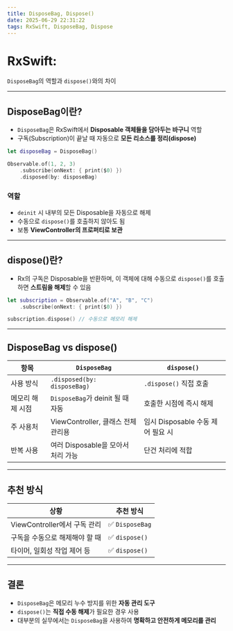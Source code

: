 ```yaml
---
title: DisposeBag, Dispose()
date: 2025-06-29 22:31:22
tags: RxSwift, DisposeBag, Dispose
---
```


# RxSwift: 
`DisposeBag`의 역할과 `dispose()`와의 차이

---

## DisposeBag이란?
- `DisposeBag`은 RxSwift에서 ****Disposable 객체들을 담아두는 바구니**** 역할
- 구독(Subscription)이 끝날 때 자동으로 ****모든 리소스를 정리(dispose)****
```swift
let disposeBag = DisposeBag()

Observable.of(1, 2, 3)
    .subscribe(onNext: { print($0) })
    .disposed(by: disposeBag)
```

### 역할
- `deinit` 시 내부의 모든 Disposable을 자동으로 해제
- 수동으로 `dispose()`를 호출하지 않아도 됨
- 보통 ****ViewController의 프로퍼티로 보관**** 

---

## dispose()란?
- Rx의 구독은 Disposable을 반환하며, 이 객체에 대해 수동으로 `dispose()`를 호출하면 ****스트림을 해제****할 수 있음
```swift
let subscription = Observable.of("A", "B", "C")
    .subscribe(onNext: { print($0) })

subscription.dispose() // 수동으로 메모리 해제
```

---

## DisposeBag vs dispose()

| 항목           | `DisposeBag`                        | `dispose()`                           |
|----------------|-------------------------------------|----------------------------------------|
| 사용 방식      | `.disposed(by: disposeBag)`         | `.dispose()` 직접 호출                |
| 메모리 해제 시점 | `DisposeBag`가 deinit 될 때 자동     | 호출한 시점에 즉시 해제               |
| 주 사용처      | ViewController, 클래스 전체 관리용   | 임시 Disposable 수동 제어 필요 시     |
| 반복 사용      | 여러 Disposable을 모아서 처리 가능    | 단건 처리에 적합                       |

---

## 추천 방식
| 상황 | 추천 방식 |
|------|-----------|
| ViewController에서 구독 관리 | ✅ `DisposeBag` |
| 구독을 수동으로 해제해야 할 때 | ✅ `dispose()` |
| 타이머, 일회성 작업 제어 등 | ✅ `dispose()` |

---

## 결론
- `DisposeBag`은 메모리 누수 방지를 위한 ****자동 관리 도구****
- `dispose()`는 ****직접 수동 해제****가 필요한 경우 사용
- 대부분의 실무에서는 `DisposeBag`을 사용하여 ****명확하고 안전하게 메모리를 관리****

